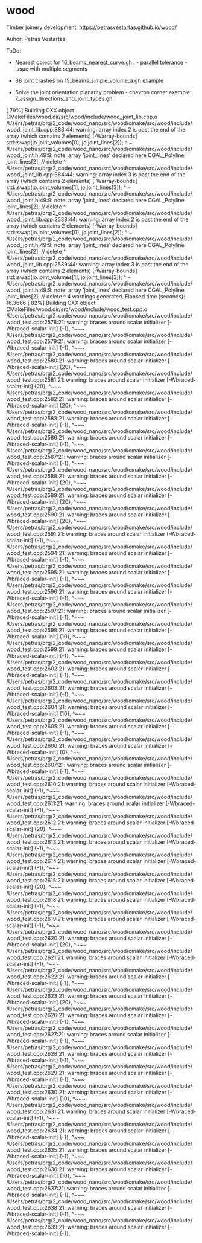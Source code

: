 # wood

Timber joinery development: https://petrasvestartas.github.io/wood/

Auhor: Petras Vestartas

ToDo:

- Nearest object for 16_beams_nearest_curve.gh :
        - parallel tolerance
        - issue with multiple segments

- 38 joint crashes on 15_beams_simple_volume_a.gh example

- Solve the joint orientation planarity problem - chevron corner example: 7_assign_directions_and_joint_types.gh


[ 79%] Building CXX object CMakeFiles/wood.dir/src/wood/include/wood_joint_lib.cpp.o
/Users/petras/brg/2_code/wood_nano/src/wood/cmake/src/wood/include/wood_joint_lib.cpp:383:44: warning: array index 2 is past the end of the array (which contains 2 elements) [-Warray-bounds]
            std::swap(jo.joint_volumes[0], jo.joint_lines[2]);
                                           ^              ~
/Users/petras/brg/2_code/wood_nano/src/wood/cmake/src/wood/include/wood_joint.h:49:9: note: array 'joint_lines' declared here
        CGAL_Polyline joint_lines[2]; // delete
        ^
/Users/petras/brg/2_code/wood_nano/src/wood/cmake/src/wood/include/wood_joint_lib.cpp:384:44: warning: array index 3 is past the end of the array (which contains 2 elements) [-Warray-bounds]
            std::swap(jo.joint_volumes[1], jo.joint_lines[3]);
                                           ^              ~
/Users/petras/brg/2_code/wood_nano/src/wood/cmake/src/wood/include/wood_joint.h:49:9: note: array 'joint_lines' declared here
        CGAL_Polyline joint_lines[2]; // delete
        ^
/Users/petras/brg/2_code/wood_nano/src/wood/cmake/src/wood/include/wood_joint_lib.cpp:2538:44: warning: array index 2 is past the end of the array (which contains 2 elements) [-Warray-bounds]
            std::swap(jo.joint_volumes[0], jo.joint_lines[2]);
                                           ^              ~
/Users/petras/brg/2_code/wood_nano/src/wood/cmake/src/wood/include/wood_joint.h:49:9: note: array 'joint_lines' declared here
        CGAL_Polyline joint_lines[2]; // delete
        ^
/Users/petras/brg/2_code/wood_nano/src/wood/cmake/src/wood/include/wood_joint_lib.cpp:2539:44: warning: array index 3 is past the end of the array (which contains 2 elements) [-Warray-bounds]
            std::swap(jo.joint_volumes[1], jo.joint_lines[3]);
                                           ^              ~
/Users/petras/brg/2_code/wood_nano/src/wood/cmake/src/wood/include/wood_joint.h:49:9: note: array 'joint_lines' declared here
        CGAL_Polyline joint_lines[2]; // delete
        ^
4 warnings generated.
Elapsed time (seconds): 16.3666
[ 82%] Building CXX object CMakeFiles/wood.dir/src/wood/include/wood_test.cpp.o
/Users/petras/brg/2_code/wood_nano/src/wood/cmake/src/wood/include/wood_test.cpp:2578:21: warning: braces around scalar initializer [-Wbraced-scalar-init]
                    {-1},
                    ^~~~
/Users/petras/brg/2_code/wood_nano/src/wood/cmake/src/wood/include/wood_test.cpp:2579:21: warning: braces around scalar initializer [-Wbraced-scalar-init]
                    {-1},
                    ^~~~
/Users/petras/brg/2_code/wood_nano/src/wood/cmake/src/wood/include/wood_test.cpp:2580:21: warning: braces around scalar initializer [-Wbraced-scalar-init]
                    {20},
                    ^~~~
/Users/petras/brg/2_code/wood_nano/src/wood/cmake/src/wood/include/wood_test.cpp:2581:21: warning: braces around scalar initializer [-Wbraced-scalar-init]
                    {20},
                    ^~~~
/Users/petras/brg/2_code/wood_nano/src/wood/cmake/src/wood/include/wood_test.cpp:2582:21: warning: braces around scalar initializer [-Wbraced-scalar-init]
                    {20},
                    ^~~~
/Users/petras/brg/2_code/wood_nano/src/wood/cmake/src/wood/include/wood_test.cpp:2583:21: warning: braces around scalar initializer [-Wbraced-scalar-init]
                    {-1},
                    ^~~~
/Users/petras/brg/2_code/wood_nano/src/wood/cmake/src/wood/include/wood_test.cpp:2586:21: warning: braces around scalar initializer [-Wbraced-scalar-init]
                    {-1},
                    ^~~~
/Users/petras/brg/2_code/wood_nano/src/wood/cmake/src/wood/include/wood_test.cpp:2587:21: warning: braces around scalar initializer [-Wbraced-scalar-init]
                    {-1},
                    ^~~~
/Users/petras/brg/2_code/wood_nano/src/wood/cmake/src/wood/include/wood_test.cpp:2588:21: warning: braces around scalar initializer [-Wbraced-scalar-init]
                    {20},
                    ^~~~
/Users/petras/brg/2_code/wood_nano/src/wood/cmake/src/wood/include/wood_test.cpp:2589:21: warning: braces around scalar initializer [-Wbraced-scalar-init]
                    {20},
                    ^~~~
/Users/petras/brg/2_code/wood_nano/src/wood/cmake/src/wood/include/wood_test.cpp:2590:21: warning: braces around scalar initializer [-Wbraced-scalar-init]
                    {20},
                    ^~~~
/Users/petras/brg/2_code/wood_nano/src/wood/cmake/src/wood/include/wood_test.cpp:2591:21: warning: braces around scalar initializer [-Wbraced-scalar-init]
                    {-1},
                    ^~~~
/Users/petras/brg/2_code/wood_nano/src/wood/cmake/src/wood/include/wood_test.cpp:2594:21: warning: braces around scalar initializer [-Wbraced-scalar-init]
                    {-1},
                    ^~~~
/Users/petras/brg/2_code/wood_nano/src/wood/cmake/src/wood/include/wood_test.cpp:2595:21: warning: braces around scalar initializer [-Wbraced-scalar-init]
                    {-1},
                    ^~~~
/Users/petras/brg/2_code/wood_nano/src/wood/cmake/src/wood/include/wood_test.cpp:2596:21: warning: braces around scalar initializer [-Wbraced-scalar-init]
                    {-1},
                    ^~~~
/Users/petras/brg/2_code/wood_nano/src/wood/cmake/src/wood/include/wood_test.cpp:2597:21: warning: braces around scalar initializer [-Wbraced-scalar-init]
                    {-1},
                    ^~~~
/Users/petras/brg/2_code/wood_nano/src/wood/cmake/src/wood/include/wood_test.cpp:2598:21: warning: braces around scalar initializer [-Wbraced-scalar-init]
                    {10},
                    ^~~~
/Users/petras/brg/2_code/wood_nano/src/wood/cmake/src/wood/include/wood_test.cpp:2599:21: warning: braces around scalar initializer [-Wbraced-scalar-init]
                    {-1},
                    ^~~~
/Users/petras/brg/2_code/wood_nano/src/wood/cmake/src/wood/include/wood_test.cpp:2602:21: warning: braces around scalar initializer [-Wbraced-scalar-init]
                    {-1},
                    ^~~~
/Users/petras/brg/2_code/wood_nano/src/wood/cmake/src/wood/include/wood_test.cpp:2603:21: warning: braces around scalar initializer [-Wbraced-scalar-init]
                    {-1},
                    ^~~~
/Users/petras/brg/2_code/wood_nano/src/wood/cmake/src/wood/include/wood_test.cpp:2604:21: warning: braces around scalar initializer [-Wbraced-scalar-init]
                    {10},
                    ^~~~
/Users/petras/brg/2_code/wood_nano/src/wood/cmake/src/wood/include/wood_test.cpp:2605:21: warning: braces around scalar initializer [-Wbraced-scalar-init]
                    {-1},
                    ^~~~
/Users/petras/brg/2_code/wood_nano/src/wood/cmake/src/wood/include/wood_test.cpp:2606:21: warning: braces around scalar initializer [-Wbraced-scalar-init]
                    {0},
                    ^~~
/Users/petras/brg/2_code/wood_nano/src/wood/cmake/src/wood/include/wood_test.cpp:2607:21: warning: braces around scalar initializer [-Wbraced-scalar-init]
                    {-1},
                    ^~~~
/Users/petras/brg/2_code/wood_nano/src/wood/cmake/src/wood/include/wood_test.cpp:2610:21: warning: braces around scalar initializer [-Wbraced-scalar-init]
                    {-1},
                    ^~~~
/Users/petras/brg/2_code/wood_nano/src/wood/cmake/src/wood/include/wood_test.cpp:2611:21: warning: braces around scalar initializer [-Wbraced-scalar-init]
                    {-1},
                    ^~~~
/Users/petras/brg/2_code/wood_nano/src/wood/cmake/src/wood/include/wood_test.cpp:2612:21: warning: braces around scalar initializer [-Wbraced-scalar-init]
                    {20},
                    ^~~~
/Users/petras/brg/2_code/wood_nano/src/wood/cmake/src/wood/include/wood_test.cpp:2613:21: warning: braces around scalar initializer [-Wbraced-scalar-init]
                    {-1},
                    ^~~~
/Users/petras/brg/2_code/wood_nano/src/wood/cmake/src/wood/include/wood_test.cpp:2614:21: warning: braces around scalar initializer [-Wbraced-scalar-init]
                    {-1},
                    ^~~~
/Users/petras/brg/2_code/wood_nano/src/wood/cmake/src/wood/include/wood_test.cpp:2615:21: warning: braces around scalar initializer [-Wbraced-scalar-init]
                    {20},
                    ^~~~
/Users/petras/brg/2_code/wood_nano/src/wood/cmake/src/wood/include/wood_test.cpp:2618:21: warning: braces around scalar initializer [-Wbraced-scalar-init]
                    {-1},
                    ^~~~
/Users/petras/brg/2_code/wood_nano/src/wood/cmake/src/wood/include/wood_test.cpp:2619:21: warning: braces around scalar initializer [-Wbraced-scalar-init]
                    {-1},
                    ^~~~
/Users/petras/brg/2_code/wood_nano/src/wood/cmake/src/wood/include/wood_test.cpp:2620:21: warning: braces around scalar initializer [-Wbraced-scalar-init]
                    {20},
                    ^~~~
/Users/petras/brg/2_code/wood_nano/src/wood/cmake/src/wood/include/wood_test.cpp:2621:21: warning: braces around scalar initializer [-Wbraced-scalar-init]
                    {-1},
                    ^~~~
/Users/petras/brg/2_code/wood_nano/src/wood/cmake/src/wood/include/wood_test.cpp:2622:21: warning: braces around scalar initializer [-Wbraced-scalar-init]
                    {-1},
                    ^~~~
/Users/petras/brg/2_code/wood_nano/src/wood/cmake/src/wood/include/wood_test.cpp:2623:21: warning: braces around scalar initializer [-Wbraced-scalar-init]
                    {20},
                    ^~~~
/Users/petras/brg/2_code/wood_nano/src/wood/cmake/src/wood/include/wood_test.cpp:2626:21: warning: braces around scalar initializer [-Wbraced-scalar-init]
                    {-1},
                    ^~~~
/Users/petras/brg/2_code/wood_nano/src/wood/cmake/src/wood/include/wood_test.cpp:2627:21: warning: braces around scalar initializer [-Wbraced-scalar-init]
                    {-1},
                    ^~~~
/Users/petras/brg/2_code/wood_nano/src/wood/cmake/src/wood/include/wood_test.cpp:2628:21: warning: braces around scalar initializer [-Wbraced-scalar-init]
                    {-1},
                    ^~~~
/Users/petras/brg/2_code/wood_nano/src/wood/cmake/src/wood/include/wood_test.cpp:2629:21: warning: braces around scalar initializer [-Wbraced-scalar-init]
                    {-1},
                    ^~~~
/Users/petras/brg/2_code/wood_nano/src/wood/cmake/src/wood/include/wood_test.cpp:2630:21: warning: braces around scalar initializer [-Wbraced-scalar-init]
                    {10},
                    ^~~~
/Users/petras/brg/2_code/wood_nano/src/wood/cmake/src/wood/include/wood_test.cpp:2631:21: warning: braces around scalar initializer [-Wbraced-scalar-init]
                    {-1},
                    ^~~~
/Users/petras/brg/2_code/wood_nano/src/wood/cmake/src/wood/include/wood_test.cpp:2634:21: warning: braces around scalar initializer [-Wbraced-scalar-init]
                    {-1},
                    ^~~~
/Users/petras/brg/2_code/wood_nano/src/wood/cmake/src/wood/include/wood_test.cpp:2635:21: warning: braces around scalar initializer [-Wbraced-scalar-init]
                    {-1},
                    ^~~~
/Users/petras/brg/2_code/wood_nano/src/wood/cmake/src/wood/include/wood_test.cpp:2636:21: warning: braces around scalar initializer [-Wbraced-scalar-init]
                    {10},
                    ^~~~
/Users/petras/brg/2_code/wood_nano/src/wood/cmake/src/wood/include/wood_test.cpp:2637:21: warning: braces around scalar initializer [-Wbraced-scalar-init]
                    {-1},
                    ^~~~
/Users/petras/brg/2_code/wood_nano/src/wood/cmake/src/wood/include/wood_test.cpp:2638:21: warning: braces around scalar initializer [-Wbraced-scalar-init]
                    {-1},
                    ^~~~
/Users/petras/brg/2_code/wood_nano/src/wood/cmake/src/wood/include/wood_test.cpp:2639:21: warning: braces around scalar initializer [-Wbraced-scalar-init]
                    {-1},
